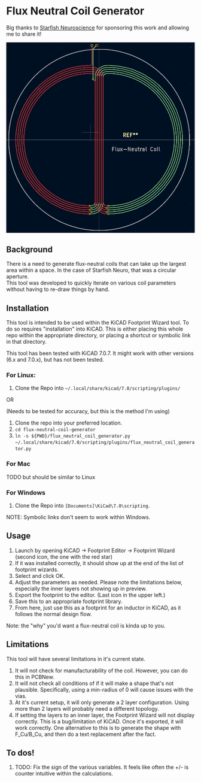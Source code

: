 # Flux Neutral Coil Generator

Big thanks to [Starfish Neuroscience](https://starfishneuroscience.com/) for sponsoring this work and allowing me to share it!

![Example coil](./25mm%20Example%20Coil.png)

## Background

There is a need to generate flux-neutral coils that can take up the largest area
within a space.  In the case of Starfish Neuro, that was a circular aperture.  
This tool was developed to quickly iterate on various coil parameters without
having to re-draw things by hand.

## Installation

This tool is intended to be used within the KiCAD Footprint Wizard tool. To do
so requires "installation" into KiCAD.  This is either placing this whole repo
within the appropriate directory, or placing a shortcut or symbolic link in that
directory.

This tool has been tested with KiCAD 7.0.7.  It might work with other versions
(6.x and 7.0.x), but has not been tested. 

### For Linux:
1. Clone the Repo into `~/.local/share/kicad/7.0/scripting/plugins/`

OR 

(Needs to be tested for accuracy, but this is the method I'm using)
1. Clone the repo into your preferred location.
2. `cd flux-neutral-coil-generator`
3. `ln -s ${PWD}/flux_neutral_coil_generator.py ~/.local/share/kicad/7.0/scripting/plugins/flux_neutral_coil_generator.py`

### For Mac

TODO but should be similar to Linux

### For Windows

1. Clone the Repo into `[Documents]\KiCad\7.0\scripting`.

NOTE: Symbolic links don't seem to work within Windows.

## Usage

1. Launch by opening KiCAD -> Footprint Editor -> Footprint Wizard (second icon, the one with the red star)
1. If it was installed correctly, it should show up at the end of the list of footprint wizards.
1. Select and click OK. 
1. Adjust the parameters as needed.  Please note the limitations below, especially the inner layers not showing up in preview.
1. Export the footprint to the editor. (Last icon in the upper left.)
1. Save this to an appropriate footprint library.  
1. From here, just use this as a footprint for an inductor in KiCAD, as it follows the normal design flow.

Note: the "why" you'd want a flux-neutral coil is kinda up to you. 

## Limitations

This tool will have several limitations in it's current state.

1. It will not check for manufacturability of the coil.  However, you can do this in PCBNew.
1. It will not check all conditions of if it will make a shape that's not plausible.  Specifically, using a min-radius of 0 will cause issues with the vias. 
1. At it's current setup, it will only generate a 2 layer configuration. Using more than 2 layers will probably need a different topology.
1. If setting the layers to an inner layer, the Footprint Wizard will not display correctly.  This is a bug/limitation of KiCAD.  Once it's exported, it will work correctly.  One alternative to this is to generate the shape with F_Cu/B_Cu, and then do a text replacement after the fact.

## To dos!

1. TODO: Fix the sign of the various variables. It feels like often the +/- is counter intuitive within the calculations.
